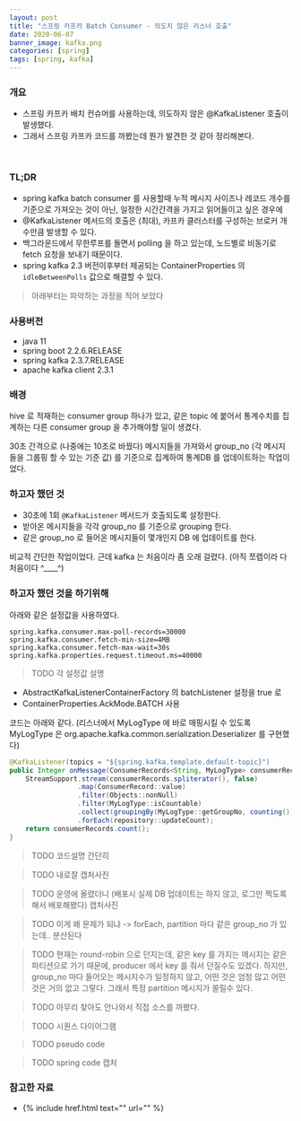 ```yaml
---
layout: post
title: "스프링 카프카 Batch Consumer - 의도치 않은 리스너 호출"
date: 2020-06-07
banner_image: kafka.png
categories: [spring]
tags: [spring, kafka]
---
```


### 개요
* 스프링 카프카 배치 컨슈머를 사용하는데, 의도하지 않은 @KafkaListener 호출이 발생했다.
* 그래서 스프링 카프카 코드를 까봤는데 뭔가 발견한 것 같아 정리해본다.


<!--more-->

<br/>

### TL;DR
* spring kafka batch consumer 를 사용할때 누적 메시지 사이즈나 레코드 개수를 기준으로 가져오는 것이 아닌,
일정한 시간간격을 가지고 읽어들이고 싶은 경우에
* @KafkaListener 메서드의 호출은 (최대), 카프카 클러스터를 구성하는 브로커 개수만큼 발생할 수 있다.
* 백그라운드에서 무한루프를 돌면서 polling 을 하고 있는데, 노드별로 비동기로 fetch 요청을 보내기 때문이다.
* spring kafka 2.3 버전이후부터 제공되는 ContainerProperties 의 `idleBetweenPolls` 값으로 해결할 수 있다.

> 아래부터는 파악하는 과정을 적어 보았다

### 사용버전
* java 11
* spring boot 2.2.6.RELEASE
* spring kafka 2.3.7.RELEASE
* apache kafka client  2.3.1

### 배경
hive 로 적재하는 consumer group 하나가 있고, 같은 topic 에 붙어서 통계수치를 집계하는 다른 consumer group 을 추가해야할 일이 생겼다.

30초 간격으로 (나중에는 10초로 바꿨다) 메시지들을 가져와서 group_no (각 메시지들을 그룹핑 할 수 있는 기준 값) 를 기준으로 집계하여 통계DB 를 업데이트하는 작업이었다.

### 하고자 했던 것
* 30초에 1회 `@KafkaListener` 메서드가 호출되도록 설정한다.
* 받아온 메시지들을 각각 group_no 를 기준으로  grouping 한다.
* 같은 group_no 로 들어온 메시지들이 몇개인지 DB 에 업데이트를 한다.

비교적 간단한 작업이었다. 근데 kafka 는 처음이라 좀 오래 걸렸다. (아직 쪼렙이라 다 처음이다 ^____^)

### 하고자 했던 것을 하기위해
아래와 같은 설정값을 사용하였다.
```
spring.kafka.consumer.max-poll-records=30000
spring.kafka.consumer.fetch-min-size=4MB
spring.kafka.consumer.fetch-max-wait=30s
spring.kafka.properties.request.timeout.ms=40000
```

> TODO 각 설정값 설명

* AbstractKafkaListenerContainerFactory 의 batchListener 설정을 true 로
* ContainerProperties.AckMode.BATCH 사용

코드는 아래와 같다.
(리스너에서 MyLogType 에 바로 매핑시킬 수 있도록 MyLogType 은 org.apache.kafka.common.serialization.Deserializer 를 구현했다)

```java
@KafkaListener(topics = "${spring.kafka.template.default-topic}")
public Integer onMessage(ConsumerRecords<String, MyLogType> consumerRecords) {
    StreamSupport.stream(consumerRecords.spliterator(), false)
                 .map(ConsumerRecord::value)
                 .filter(Objects::nonNull)
                 .filter(MyLogType::isCountable)
                 .collect(groupingBy(MyLogType::getGroupNo, counting()))
                 .forEach(repository::updateCount);
    return consumerRecords.count();
}
```

> TODO 코드설명 간단히

> TODO 내로잘 캡처사진

> TODO 운영에 올렸더니 (배포시 실제 DB 업데이트는 하지 않고, 로그만 찍도록 해서 배포해봤다) 캡처사진

> TODO 이게 왜 문제가 되냐 -> forEach, partition 마다 같은 group_no 가 있는데.. 분산된다

> TODO 현재는 round-robin 으로 던지는데, 같은 key 를 가지는 메시지는 같은 파티션으로 가기 때문에, producer 에서 key 를 줘서 던질수도 있겠다. 하지만, group_no 마다 들어오는 메시지수가 일정하지 않고, 어떤 것은 엄청 많고 어떤것은 거의 없고 그렇다. 그래서 특정 partition 메시지가 쏠릴수 있다.

> TODO 아무리 찾아도 안나와서 직접 소스를 까봤다.

> TODO 시퀀스 다이어그램

> TODO pseudo code

> TODO spring code 캡처








### 참고한 자료
* {% include href.html text="" url="" %}
